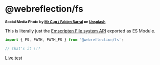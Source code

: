 # @webreflection/fs

<sup>**Social Media Photo by [Mr Cup / Fabien Barral](https://unsplash.com/@iammrcup) on [Unsplash](https://unsplash.com/)**</sup>

This is literally just the [Emscripten File system API](https://emscripten.org/docs/api_reference/Filesystem-API.html#id2) exported as ES Module.

```js
import { FS, PATH, PATH_FS } from '@webreflection/fs';

// that's it !!!
```

[Live test](https://webreflection.github.io/fs/test/)
